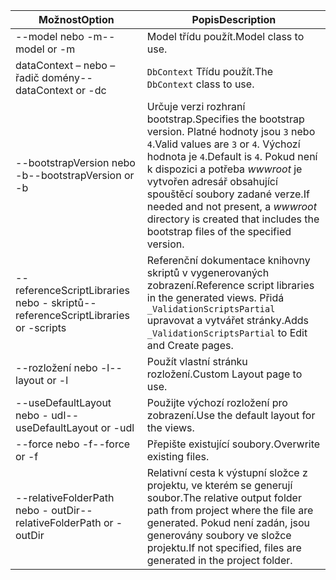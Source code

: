 <!-- Options common to Razor Pages and Controller -->
| <span data-ttu-id="d7a52-101">Možnost</span><span class="sxs-lookup"><span data-stu-id="d7a52-101">Option</span></span>               | <span data-ttu-id="d7a52-102">Popis</span><span class="sxs-lookup"><span data-stu-id="d7a52-102">Description</span></span>|
| ----------------- | ------------ |
| <span data-ttu-id="d7a52-103">--model nebo -m</span><span class="sxs-lookup"><span data-stu-id="d7a52-103">--model or -m</span></span>  | <span data-ttu-id="d7a52-104">Model třídu použít.</span><span class="sxs-lookup"><span data-stu-id="d7a52-104">Model class to use.</span></span> |
| <span data-ttu-id="d7a52-105">dataContext – nebo – řadič domény</span><span class="sxs-lookup"><span data-stu-id="d7a52-105">--dataContext or -dc</span></span>  | <span data-ttu-id="d7a52-106">`DbContext` Třídu použít.</span><span class="sxs-lookup"><span data-stu-id="d7a52-106">The `DbContext` class to use.</span></span> |
| <span data-ttu-id="d7a52-107">--bootstrapVersion nebo -b</span><span class="sxs-lookup"><span data-stu-id="d7a52-107">--bootstrapVersion or -b</span></span>  | <span data-ttu-id="d7a52-108">Určuje verzi rozhraní bootstrap.</span><span class="sxs-lookup"><span data-stu-id="d7a52-108">Specifies the bootstrap version.</span></span> <span data-ttu-id="d7a52-109">Platné hodnoty jsou `3` nebo `4`.</span><span class="sxs-lookup"><span data-stu-id="d7a52-109">Valid values are `3` or `4`.</span></span> <span data-ttu-id="d7a52-110">Výchozí hodnota je `4`.</span><span class="sxs-lookup"><span data-stu-id="d7a52-110">Default is `4`.</span></span> <span data-ttu-id="d7a52-111">Pokud není k dispozici a potřeba *wwwroot* je vytvořen adresář obsahující spouštěcí soubory zadané verze.</span><span class="sxs-lookup"><span data-stu-id="d7a52-111">If needed and not present, a *wwwroot* directory is created that includes the bootstrap files of the specified version.</span></span> |
| <span data-ttu-id="d7a52-112">--referenceScriptLibraries nebo - skriptů</span><span class="sxs-lookup"><span data-stu-id="d7a52-112">--referenceScriptLibraries or -scripts</span></span> |  <span data-ttu-id="d7a52-113">Referenční dokumentace knihovny skriptů v vygenerovaných zobrazení.</span><span class="sxs-lookup"><span data-stu-id="d7a52-113">Reference script libraries in the generated views.</span></span> <span data-ttu-id="d7a52-114">Přidá `_ValidationScriptsPartial` upravovat a vytvářet stránky.</span><span class="sxs-lookup"><span data-stu-id="d7a52-114">Adds `_ValidationScriptsPartial` to Edit and Create pages.</span></span> |
| <span data-ttu-id="d7a52-115">--rozložení nebo -l</span><span class="sxs-lookup"><span data-stu-id="d7a52-115">--layout or -l</span></span> | <span data-ttu-id="d7a52-116">Použít vlastní stránku rozložení.</span><span class="sxs-lookup"><span data-stu-id="d7a52-116">Custom Layout page to use.</span></span> |
| <span data-ttu-id="d7a52-117">--useDefaultLayout nebo - udl</span><span class="sxs-lookup"><span data-stu-id="d7a52-117">--useDefaultLayout or -udl</span></span> | <span data-ttu-id="d7a52-118">Použijte výchozí rozložení pro zobrazení.</span><span class="sxs-lookup"><span data-stu-id="d7a52-118">Use the default layout for the views.</span></span> |
| <span data-ttu-id="d7a52-119">--force nebo -f</span><span class="sxs-lookup"><span data-stu-id="d7a52-119">--force or -f</span></span> | <span data-ttu-id="d7a52-120">Přepište existující soubory.</span><span class="sxs-lookup"><span data-stu-id="d7a52-120">Overwrite existing files.</span></span> |
| <span data-ttu-id="d7a52-121">--relativeFolderPath nebo - outDir</span><span class="sxs-lookup"><span data-stu-id="d7a52-121">--relativeFolderPath or -outDir</span></span> | <span data-ttu-id="d7a52-122">Relativní cesta k výstupní složce z projektu, ve kterém se generují soubor.</span><span class="sxs-lookup"><span data-stu-id="d7a52-122">The relative output folder path from project where the file are generated.</span></span> <span data-ttu-id="d7a52-123">Pokud není zadán, jsou generovány soubory ve složce projektu.</span><span class="sxs-lookup"><span data-stu-id="d7a52-123">If not specified, files are generated in the project folder.</span></span> |
